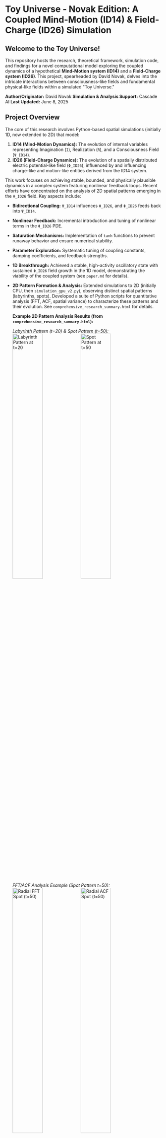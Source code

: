 # Toy Universe - Novak Edition: A Coupled Mind-Motion (ID14) & Field-Charge (ID26) Simulation

<!-- ![Toy Universe Banner](plots/ToyUniverseBanner.png) -->
<!-- Placeholder for a project banner image if available -->

## Welcome to the Toy Universe!

This repository hosts the research, theoretical framework, simulation code, and findings for a novel computational model exploring the coupled dynamics of a hypothetical **Mind-Motion system (ID14)** and a **Field-Charge system (ID26)**. This project, spearheaded by David Novak, delves into the intricate interactions between consciousness-like fields and fundamental physical-like fields within a simulated "Toy Universe."

**Author/Originator:** David Novak
**Simulation & Analysis Support:** Cascade AI
**Last Updated:** June 8, 2025

## Project Overview

The core of this research involves Python-based spatial simulations (initially 1D, now extended to 2D) that model:

1.  **ID14 (Mind-Motion Dynamics):** The evolution of internal variables representing Imagination (`I`), Realization (`R`), and a Consciousness Field (`Ψ_ID14`).
2.  **ID26 (Field-Charge Dynamics):** The evolution of a spatially distributed electric potential-like field (`Φ_ID26`), influenced by and influencing charge-like and motion-like entities derived from the ID14 system.

This work focuses on achieving stable, bounded, and physically plausible dynamics in a complex system featuring nonlinear feedback loops. Recent efforts have concentrated on the analysis of 2D spatial patterns emerging in the `Φ_ID26` field. Key aspects include:

*   **Bidirectional Coupling:** `Ψ_ID14` influences `Φ_ID26`, and `Φ_ID26` feeds back into `Ψ_ID14`.
*   **Nonlinear Feedback:** Incremental introduction and tuning of nonlinear terms in the `Φ_ID26` PDE.
*   **Saturation Mechanisms:** Implementation of `tanh` functions to prevent runaway behavior and ensure numerical stability.
*   **Parameter Exploration:** Systematic tuning of coupling constants, damping coefficients, and feedback strengths.
*   **1D Breakthrough:** Achieved a stable, high-activity oscillatory state with sustained `Φ_ID26` field growth in the 1D model, demonstrating the viability of the coupled system (see `paper.md` for details).
*   **2D Pattern Formation & Analysis:** Extended simulations to 2D (initially CPU, then `simulation_gpu_v2.py`), observing distinct spatial patterns (labyrinths, spots). Developed a suite of Python scripts for quantitative analysis (FFT, ACF, spatial variance) to characterize these patterns and their evolution. See `comprehensive_research_summary.html` for details.

    **Example 2D Pattern Analysis Results (from `comprehensive_research_summary.html`):**

    *Labyrinth Pattern (t=20) & Spot Pattern (t=50):*
    <img src="analysis_results/labyrinth_t20_fft_acf/phi_snapshot_step0002000_t20.00_snapshot.png" alt="Labyrinth Pattern at t=20" width="45%">
    <img src="analysis_results/spot_t50_fft_acf/phi_snapshot_step0005000_t50.00_snapshot.png" alt="Spot Pattern at t=50" width="45%">

    *FFT/ACF Analysis Example (Spot Pattern t=50):*
    <img src="analysis_results/spot_t50_fft_acf/phi_snapshot_step0005000_t50.00_fft_radial.png" alt="Radial FFT Spot (t=50)" width="45%">
    <img src="analysis_results/spot_t50_fft_acf/phi_snapshot_step0005000_t50.00_acf_radial.png" alt="Radial ACF Spot (t=50)" width="45%">

## Key Documents & Resources

*   **`LICENSE`:** Declaration of Prior Art.
*   **`comprehensive_research_summary.html` ([View HTML](./comprehensive_research_summary.html)):** The primary, most up-to-date research summary, detailing 2D pattern analysis, methodologies, findings, and guidance for future work. Highly recommended starting point.
*   **`comprehensive_research_summary.pdf` ([View PDF](./comprehensive_research_summary.pdf)):** PDF version of the comprehensive summary (generated from the HTML).
*   **`paper.md`:** Original conceptual paper by David Novak outlining the Toy Universe model.
*   **`ToyUniverse_Research_Paper.html` & `ToyUniverse_Research_Paper_Continuation.html`:** Earlier research paper drafts, now largely superseded by the comprehensive summary but retained for historical context.
*   **`simulation_gpu_v2.py`:** The current 2D GPU-accelerated Python simulation script (can also run on CPU if CuPy is not found).
*   **Analysis Scripts:** (Located in the project root)
    *   `inspect_npy_snapshot.py`: Basic inspection of `.npy` snapshots.
    *   `qualitative_spatial_comparison.py`: Side-by-side snapshot plotting.
    *   `analyze_labyrinth_decay.py`: Spatial variance analysis for labyrinth patterns.
    *   `inspect_labyrinth_spike_snapshots.py`: Visualization of labyrinth instability.
    *   `analyze_single_snapshot_fft_acf.py`: FFT and ACF analysis for single snapshots.
*   **Utility Scripts:**
    *   `generate_pdf_report.py`: Converts HTML reports (like the comprehensive summary) to PDF using WeasyPrint.
*   **`plots/`:** General directory for miscellaneous plots.
*   **`analysis_results/`:** Directory where analysis scripts save their output (plots, data). Organized by analysis type (e.g., `labyrinth_t20_fft_acf/`, `spot_t50_fft_acf/`).
*   **Snapshot Data Directories:**
    *   `run_labyrinth_snapshots_v2/phi_snapshots_npy/`: Raw `.npy` data for labyrinth simulations.
    *   `run_spot_snapshots_v2/phi_snapshots_npy/`: Raw `.npy` data for spot simulations.

## Getting Started

1.  **Clone the repository:**
    ```bash
    git clone https://github.com/NovakDavid98/toyuniverse-novak.git
    cd toyuniverse-novak
    ```
2.  **Set up the Python environment:**
    Python 3 is required. Key libraries include:
    *   `numpy`
    *   `scipy`
    *   `matplotlib`
    *   `argparse` (for script arguments)
    *   `cupy` (optional, for GPU acceleration in `simulation_gpu_v2.py`)
    *   `weasyprint` (for `generate_pdf_report.py`)

    It's recommended to use a virtual environment. You can install dependencies using pip:
    ```bash
    pip install numpy scipy matplotlib argparse cupy weasyprint
    # Note: CuPy installation can be complex and depends on your CUDA version.
    # WeasyPrint may require additional system dependencies (see WeasyPrint documentation).
    ```
    A `requirements.txt` file can be generated if needed: `pip freeze > requirements.txt`.

3.  **Run Simulations:**
    The primary 2D simulation script is `simulation_gpu_v2.py`. Parameters are typically set within the script.
    ```bash
    python simulation_gpu_v2.py
    ```
    Snapshots are saved to directories like `run_spot_snapshots_v2/phi_snapshots_npy/`.

4.  **Run Analysis Scripts:**
    Refer to the `comprehensive_research_summary.html` (Section 6.2) or the scripts themselves for usage instructions. Examples:
    ```bash
    # Analyze a single spot snapshot
    python analyze_single_snapshot_fft_acf.py run_spot_snapshots_v2/phi_snapshots_npy/phi_snapshot_step0005000_t50.00.npy analysis_results/spot_t50_fft_acf/

    # Analyze labyrinth decay
    python analyze_labyrinth_decay.py run_labyrinth_snapshots_v2/phi_snapshots_npy/ analysis_results/labyrinth_decay/
    ```

5.  **Generate PDF Report:**
    To convert `comprehensive_research_summary.html` to PDF:
    ```bash
    python generate_pdf_report.py comprehensive_research_summary.html comprehensive_research_summary.pdf
    ```
    Ensure WeasyPrint and its dependencies are installed.

## Contribution & Citation

This work is primarily for establishing prior art and for academic study. If you build upon this work, please provide appropriate attribution to David Novak.

For inquiries regarding commercial use or collaboration, please contact David Novak.

## Repository Structure

```
.toyuniverse-novak/
├── README.md                           # This file
├── LICENSE                             # Declaration of Prior Art
|
├── comprehensive_research_summary.html # Main HTML research report (START HERE)
├── comprehensive_research_summary.pdf  # PDF version of the report
|
├── simulation_gpu_v2.py                # Main 2D simulation script (GPU/CPU)
|
├── # --- Analysis Scripts --- #
├── analyze_single_snapshot_fft_acf.py
├── analyze_labyrinth_decay.py
├── inspect_labyrinth_spike_snapshots.py
├── inspect_npy_snapshot.py
├── qualitative_spatial_comparison.py
|
├── # --- Utility Scripts --- #
├── generate_pdf_report.py              # Converts HTML to PDF
|
├── # --- Core Research Documents (Historical/Supporting) --- #
├── paper.md                            # Original conceptual paper
├── ToyUniverse_Research_Paper.html       # Earlier HTML research paper
├── ToyUniverse_Research_Paper_Continuation.html # Continuation of earlier paper
├── research.md                         # Original research notes by D. Novak
├── project_log_*.md                    # Various project log files
|
├── # --- Data and Results --- #
├── run_spot_snapshots_v2/
│   └── phi_snapshots_npy/              # Raw .npy snapshots for spot patterns
├── run_labyrinth_snapshots_v2/
│   └── phi_snapshots_npy/              # Raw .npy snapshots for labyrinth patterns
├── analysis_results/                   # Output from analysis scripts (plots, data)
│   ├── spot_t50_fft_acf/
│   ├── labyrinth_t20_fft_acf/
│   └── ...
├── plots/                              # General plots directory
|
├── requirements.txt                    # (Recommended: pip freeze > requirements.txt)
└── .gitignore                          # (Recommended)
```

## Future Directions & Next Steps

With the current phase of spatial pattern analysis (labyrinths and spots) documented, key future directions include:

1.  **Comparative ID14 Dynamics Analysis:** As prioritized, investigate the differences in ID14 system variable dynamics (e.g., `I`, `R`, `Psi_ID14`, `Psi_c`, `Psi_d`) between the labyrinth-forming and spot-forming simulation runs. This involves:
    *   Extracting and plotting time series of these ID14 variables from both simulation types.
    *   Analyzing average values, amplitudes, frequencies, and correlations.
    *   Relating these ID14 dynamics to the observed stability and characteristics of the `Φ_ID26` spatial patterns.
    *   A new script may be needed for this comparative analysis, potentially leveraging parts of existing plotting or data extraction logic.

2.  **Parameter Sweeps (Refined):** Based on insights from the `ToyUniverse_Research_Paper_Continuation.html` (which details `gamma_Phi_PDE` and `delta_psi_d_p` sweeps), conduct further targeted parameter explorations if specific hypotheses arise from the ID14 dynamics comparison.

3.  **Long-Term Stability of Spots:** While spots are more stable than the analyzed labyrinths, their long-term evolution towards disorder warrants further investigation if perfectly stable or oscillating spot lattices are a goal.

4.  **GPU Simulation Enhancements (`simulation_gpu_v2.py`):**
    *   Implement more robust parameter input (e.g., config files or command-line arguments) instead of hardcoding.
    *   Enhance logging and output options for ID14 variables alongside `Φ_ID26` snapshots.

5.  **Theoretical Integration:** Continue to integrate simulation findings with the theoretical framework of the Toy Universe model, refining hypotheses and understanding of the underlying mechanisms.

6.  **Repository Maintenance:**
    *   Ensure all generated plots referenced in `comprehensive_research_summary.html` are correctly located or paths are updated.
    *   Periodically regenerate `comprehensive_research_summary.pdf` if the HTML version is updated.
    *   Commit and push all new scripts, reports, and the updated README to the GitHub repository.

--- 

*This Toy Universe is a creation of David Novak. Simulation, analysis, and documentation support provided by Cascade AI.*
